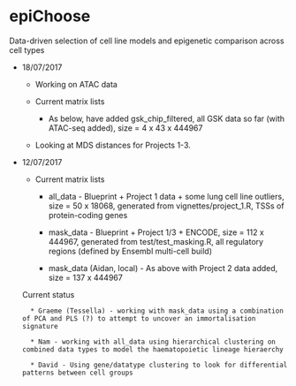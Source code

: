 # epiChoose
Data-driven selection of cell line models and epigenetic comparison across cell types

* 18/07/2017

	* Working on ATAC data
	
	* Current matrix lists
		
		* As below, have added gsk_chip_filtered, all GSK data so far (with ATAC-seq added), size = 4 x 43 x 444967
		
	* Looking at MDS distances for Projects 1-3.

* 12/07/2017

	* Current matrix lists

		* all_data - Blueprint + Project 1 data + some lung cell line outliers, size = 50 x 18068, generated from vignettes/project_1.R, TSSs of protein-coding genes
	
		* mask_data - Blueprint + Project 1/3 + ENCODE, size = 112 x 444967, generated from test/test_masking.R, all regulatory regions (defined by Ensembl multi-cell build) 

		* mask_data (Aidan, local) - As above with Project 2 data added, size = 137 x 444967
	
	Current status
	
		* Graeme (Tessella) - working with mask_data using a combination of PCA and PLS (?) to attempt to uncover an immortalisation signature
		
		* Nam - working with all_data using hierarchical clustering on combined data types to model the haematopoietic lineage hieraerchy
		
		* David - Using gene/datatype clustering to look for differential patterns between cell groups
		
